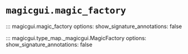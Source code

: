 # `magicgui.magic_factory`

::: magicgui.magic_factory
    options:
        show_signature_annotations: false

::: magicgui.type_map._magicgui.MagicFactory
    options:
        show_signature_annotations: false
